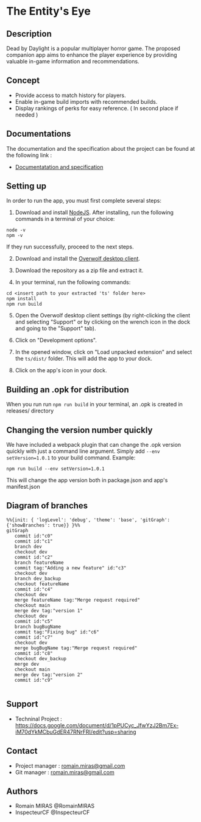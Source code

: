 # The Entity's Eye

## Description
Dead by Daylight is a popular multiplayer horror game. The proposed companion app aims to enhance the player experience by providing valuable in-game information and recommendations.

## Concept
- Provide access to match history for players.
- Enable in-game build imports with recommended builds.
- Display rankings of perks for easy reference. ( In second place if needed )

## Documentations

The documentation and the specification about the project can be found at the following link :

- [Documentatation and specification](https://docs.google.com/document/d/1pPUCyc_JfwYzJ2Bm7Ex-iM70dYkMCbuGdER47RNrFRI/edit?usp=sharing)

## Setting up
In order to run the app, you must first complete several steps:
1. Download and install [NodeJS](https://nodejs.org/).
After installing, run the following commands in a terminal of your choice:
```
node -v
npm -v
```
If they run successfully, proceed to the next steps.

2. Download and install the [Overwolf desktop client](https://download.overwolf.com/install/Download).

3. Download the repository as a zip file and extract it.

4. In your terminal, run the following commands:
```
cd <insert path to your extracted 'ts' folder here>
npm install
npm run build
```

5. Open the Overwolf desktop client settings (by right-clicking the client and selecting
"Support" or by clicking on the wrench icon in the dock and going to the "Support" tab).

6. Click on "Development options".

7. In the opened window, click on "Load unpacked extension" and select the `ts/dist/` folder.
This will add the app to your dock.

8. Click on the app's icon in your dock.

## Building an .opk for distribution
When you run run ```npm run build``` in your terminal, an .opk is created in releases/ directory

## Changing the version number quickly
We have included a webpack plugin that can change the .opk version quickly with just a command line argument. Simply add ```--env setVersion=1.0.1``` to your build command.
Example:
```
npm run build --env setVersion=1.0.1
```

This will change the app version both in package.json and app's manifest.json
  
## Diagram of branches
```mermaid
%%{init: { 'logLevel': 'debug', 'theme': 'base', 'gitGraph': {'showBranches': true}} }%%
gitGraph
   commit id:"c0"
   commit id:"c1"
   branch dev
   checkout dev
   commit id:"c2"
   branch featureName
   commit tag:"Adding a new feature" id:"c3"
   checkout dev
   branch dev_backup
   checkout featureName
   commit id:"c4"
   checkout dev
   merge featureName tag:"Merge request required"
   checkout main
   merge dev tag:"version 1"
   checkout dev
   commit id:"c5"
   branch bugBugName
   commit tag:"Fixing bug" id:"c6"
   commit id:"c7"
   checkout dev
   merge bugBugName tag:"Merge request required"
   commit id:"c8"
   checkout dev_backup
   merge dev
   checkout main
   merge dev tag:"version 2"
   commit id:"c9"
   
```

## Support
- Techninal Project : https://docs.google.com/document/d/1pPUCyc_JfwYzJ2Bm7Ex-iM70dYkMCbuGdER47RNrFRI/edit?usp=sharing

## Contact
- Project manager : romain.miras@gmail.com
- Git manager : romain.miras@gmail.com

## Authors
- Romain MIRAS @RomainMIRAS
- InspecteurCF @InspecteurCF
